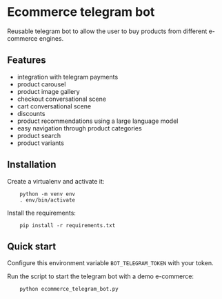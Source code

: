 # Ecommerce telegram bot
Reusable telegram bot to allow the user to buy products from different e-commerce engines.

## Features
- integration with telegram payments
- product carousel
- product image gallery
- checkout conversational scene
- cart conversational scene
- discounts
- product recommendations using a large language model
- easy navigation through product categories
- product search
- product variants

## Installation
Create a virtualenv and activate it:
```
    python -m venv env
    . env/bin/activate
```

Install the requirements:
```
    pip install -r requirements.txt
```

## Quick start
Configure this environment variable `BOT_TELEGRAM_TOKEN` with your token.

Run the script to start the telegram bot with a demo e-commerce:
```
    python ecommerce_telegram_bot.py
```